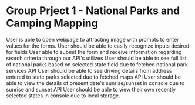 # Group Prject 1 - National Parks and Camping Mapping

User is able to open webpage to attracting image with prompts to enter values for the forms.
User should be able to easily recognize inputs desired for fields
User able to submit the form and receive information regarding search criteria through our API's utilizes
User should be able to see full list of national parks based on selected state field due to fetched national park services API
User should be able to see driving details from address entered to state parks selected due to fetched maps API
User should be able to view the details of present date's sunrise/sunset in console due to sunrise and sunset API
User should be able to view their own recently selected states in console due to local storage.


